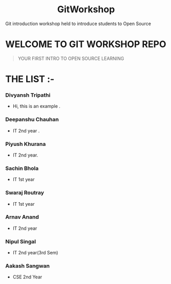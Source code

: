 <h1 align="center">GitWorkshop</h1>

Git introduction workshop held to introduce students to Open Source

# WELCOME TO GIT WORKSHOP REPO

> YOUR FIRST INTRO TO OPEN SOURCE LEARNING

# THE LIST :-

### Divyansh Tripathi
- Hi, this is an example .

### Deepanshu Chauhan
- IT 2nd year .

### Piyush Khurana
- IT 2nd year.

### Sachin Bhola 
- IT 1st year

### Swaraj Routray
- IT 1st year

### Arnav Anand
- IT 2nd year

### Nipul Singal
- IT 2nd year(3rd Sem)

### Aakash Sangwan
- CSE 2nd Year
